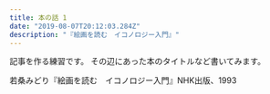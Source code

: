 ```yaml
---
title: 本の話 1
date: "2019-08-07T20:12:03.284Z"
description: "『絵画を読む　イコノロジー入門』"
---
```


記事を作る練習です。
その辺にあった本のタイトルなど書いてみます。

若桑みどり『絵画を読む　イコノロジー入門』NHK出版、1993
